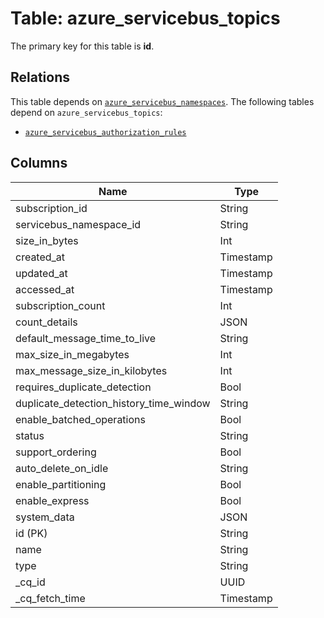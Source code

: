# Table: azure_servicebus_topics


The primary key for this table is **id**.

## Relations
This table depends on [`azure_servicebus_namespaces`](azure_servicebus_namespaces.md).
The following tables depend on `azure_servicebus_topics`:
  - [`azure_servicebus_authorization_rules`](azure_servicebus_authorization_rules.md)

## Columns
| Name          | Type          |
| ------------- | ------------- |
|subscription_id|String|
|servicebus_namespace_id|String|
|size_in_bytes|Int|
|created_at|Timestamp|
|updated_at|Timestamp|
|accessed_at|Timestamp|
|subscription_count|Int|
|count_details|JSON|
|default_message_time_to_live|String|
|max_size_in_megabytes|Int|
|max_message_size_in_kilobytes|Int|
|requires_duplicate_detection|Bool|
|duplicate_detection_history_time_window|String|
|enable_batched_operations|Bool|
|status|String|
|support_ordering|Bool|
|auto_delete_on_idle|String|
|enable_partitioning|Bool|
|enable_express|Bool|
|system_data|JSON|
|id (PK)|String|
|name|String|
|type|String|
|_cq_id|UUID|
|_cq_fetch_time|Timestamp|